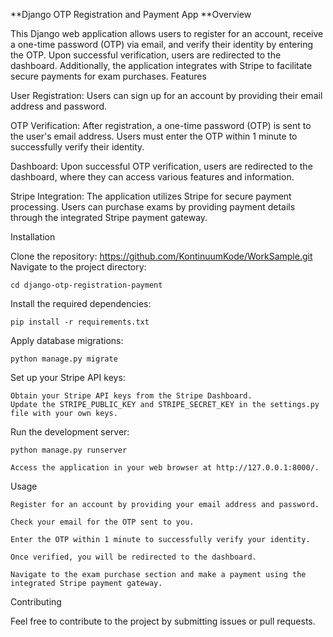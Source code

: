 **Django OTP Registration and Payment App
**Overview

This Django web application allows users to register for an account, receive a one-time password (OTP) via email, and verify their identity by entering the OTP. Upon successful verification, users are redirected to the dashboard. Additionally, the application integrates with Stripe to facilitate secure payments for exam purchases.
Features

User Registration: Users can sign up for an account by providing their email address and password.

OTP Verification: After registration, a one-time password (OTP) is sent to the user's email address. Users must enter the OTP within 1 minute to successfully verify their identity.

Dashboard: Upon successful OTP verification, users are redirected to the dashboard, where they can access various features and information.

Stripe Integration: The application utilizes Stripe for secure payment processing. Users can purchase exams by providing payment details through the integrated Stripe payment gateway.

Installation

Clone the repository:
        https://github.com/KontinuumKode/WorkSample.git
Navigate to the project directory:



    cd django-otp-registration-payment

Install the required dependencies:


    pip install -r requirements.txt

Apply database migrations:


    python manage.py migrate

Set up your Stripe API keys:

    Obtain your Stripe API keys from the Stripe Dashboard.
    Update the STRIPE_PUBLIC_KEY and STRIPE_SECRET_KEY in the settings.py file with your own keys.

Run the development server:

    python manage.py runserver

    Access the application in your web browser at http://127.0.0.1:8000/.

Usage

    Register for an account by providing your email address and password.

    Check your email for the OTP sent to you.

    Enter the OTP within 1 minute to successfully verify your identity.

    Once verified, you will be redirected to the dashboard.

    Navigate to the exam purchase section and make a payment using the integrated Stripe payment gateway.

Contributing

Feel free to contribute to the project by submitting issues or pull requests.
